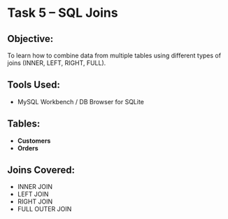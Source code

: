 # Task 5 – SQL Joins

## Objective:
To learn how to combine data from multiple tables using different types of joins (INNER, LEFT, RIGHT, FULL).

## Tools Used:
- MySQL Workbench / DB Browser for SQLite

## Tables:
- **Customers**
- **Orders**

## Joins Covered:
- INNER JOIN
- LEFT JOIN
- RIGHT JOIN
- FULL OUTER JOIN

